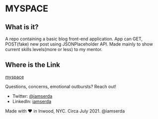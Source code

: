 # MYSPACE

## What is it?
A repo containing a basic blog front-end application. App can GET, POST(fake) new post using JSONPlaceholder API.
Made mainly to show current skills levels(more or less) to my mentor.

## Where is the Link
<a href="https://iamserda.github.io/myspace/" target="_blank">myspace</a>


Questions, concerns, emotional outbursts? Reach out!
- Twitter: <a href="https://twitter.com/iamserda">@iamserda</a>
- LinkedIn: <a href="https://linkedin.com/in/iamserda" target="_blank">iamserda</a>

Made with ❤️ in Inwood, NYC. Circa July 2021. @iamserda
